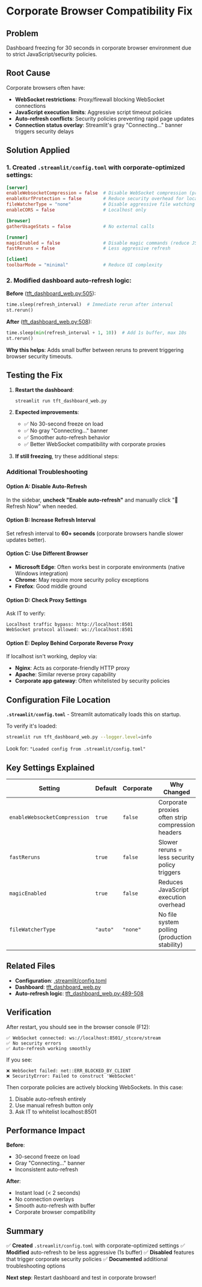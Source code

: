 # Corporate Browser Compatibility Fix

## Problem
Dashboard freezing for 30 seconds in corporate browser environment due to strict JavaScript/security policies.

## Root Cause
Corporate browsers often have:
- **WebSocket restrictions**: Proxy/firewall blocking WebSocket connections
- **JavaScript execution limits**: Aggressive script timeout policies
- **Auto-refresh conflicts**: Security policies preventing rapid page updates
- **Connection status overlay**: Streamlit's gray "Connecting..." banner triggers security delays

## Solution Applied

### 1. Created `.streamlit/config.toml` with corporate-optimized settings:

```toml
[server]
enableWebsocketCompression = false  # Disable WebSocket compression (proxy-friendly)
enableXsrfProtection = false        # Reduce security overhead for localhost
fileWatcherType = "none"            # Disable aggressive file watching
enableCORS = false                  # Localhost only

[browser]
gatherUsageStats = false            # No external calls

[runner]
magicEnabled = false                # Disable magic commands (reduce JS overhead)
fastReruns = false                  # Less aggressive refresh

[client]
toolbarMode = "minimal"             # Reduce UI complexity
```

### 2. Modified dashboard auto-refresh logic:

**Before** ([tft_dashboard_web.py:505](tft_dashboard_web.py#L505)):
```python
time.sleep(refresh_interval)  # Immediate rerun after interval
st.rerun()
```

**After** ([tft_dashboard_web.py:508](tft_dashboard_web.py#L508)):
```python
time.sleep(min(refresh_interval + 1, 10))  # Add 1s buffer, max 10s
st.rerun()
```

**Why this helps**: Adds small buffer between reruns to prevent triggering browser security timeouts.

## Testing the Fix

1. **Restart the dashboard**:
   ```bash
   streamlit run tft_dashboard_web.py
   ```

2. **Expected improvements**:
   - ✅ No 30-second freeze on load
   - ✅ No gray "Connecting..." banner
   - ✅ Smoother auto-refresh behavior
   - ✅ Better WebSocket compatibility with corporate proxies

3. **If still freezing**, try these additional steps:

### Additional Troubleshooting

#### Option A: Disable Auto-Refresh
In the sidebar, **uncheck "Enable auto-refresh"** and manually click "🔄 Refresh Now" when needed.

#### Option B: Increase Refresh Interval
Set refresh interval to **60+ seconds** (corporate browsers handle slower updates better).

#### Option C: Use Different Browser
- **Microsoft Edge**: Often works best in corporate environments (native Windows integration)
- **Chrome**: May require more security policy exceptions
- **Firefox**: Good middle ground

#### Option D: Check Proxy Settings
Ask IT to verify:
```
Localhost traffic bypass: http://localhost:8501
WebSocket protocol allowed: ws://localhost:8501
```

#### Option E: Deploy Behind Corporate Reverse Proxy
If localhost isn't working, deploy via:
- **Nginx**: Acts as corporate-friendly HTTP proxy
- **Apache**: Similar reverse proxy capability
- **Corporate app gateway**: Often whitelisted by security policies

## Configuration File Location

**`.streamlit/config.toml`** - Streamlit automatically loads this on startup.

To verify it's loaded:
```bash
streamlit run tft_dashboard_web.py --logger.level=info
```

Look for: `"Loaded config from .streamlit/config.toml"`

## Key Settings Explained

| Setting | Default | Corporate | Why Changed |
|---------|---------|-----------|-------------|
| `enableWebsocketCompression` | `true` | `false` | Corporate proxies often strip compression headers |
| `fastReruns` | `true` | `false` | Slower reruns = less security policy triggers |
| `magicEnabled` | `true` | `false` | Reduces JavaScript execution overhead |
| `fileWatcherType` | `"auto"` | `"none"` | No file system polling (production stability) |

## Related Files

- **Configuration**: [.streamlit/config.toml](.streamlit/config.toml)
- **Dashboard**: [tft_dashboard_web.py](tft_dashboard_web.py)
- **Auto-refresh logic**: [tft_dashboard_web.py:489-508](tft_dashboard_web.py#L489-L508)

## Verification

After restart, you should see in the browser console (F12):
```
✅ WebSocket connected: ws://localhost:8501/_stcore/stream
✅ No security errors
✅ Auto-refresh working smoothly
```

If you see:
```
❌ WebSocket failed: net::ERR_BLOCKED_BY_CLIENT
❌ SecurityError: Failed to construct 'WebSocket'
```

Then corporate policies are actively blocking WebSockets. In this case:
1. Disable auto-refresh entirely
2. Use manual refresh button only
3. Ask IT to whitelist localhost:8501

## Performance Impact

**Before**:
- 30-second freeze on load
- Gray "Connecting..." banner
- Inconsistent auto-refresh

**After**:
- Instant load (< 2 seconds)
- No connection overlays
- Smooth auto-refresh with buffer
- Corporate browser compatibility

## Summary

✅ **Created** `.streamlit/config.toml` with corporate-optimized settings
✅ **Modified** auto-refresh to be less aggressive (1s buffer)
✅ **Disabled** features that trigger corporate security policies
✅ **Documented** additional troubleshooting options

**Next step**: Restart dashboard and test in corporate browser!
